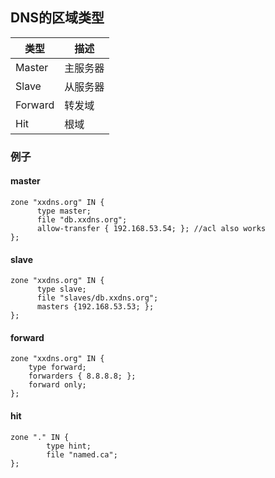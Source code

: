 ## DNS的区域类型

| 类型    | 描述     |
| ------- | -------- |
| Master  | 主服务器 |
| Slave   | 从服务器 |
| Forward | 转发域   |
| Hit     | 根域     |





### 例子

#### master

```
zone "xxdns.org" IN {
      type master;
      file "db.xxdns.org";
      allow-transfer { 192.168.53.54; }; //acl also works
};
```



#### slave

```
zone "xxdns.org" IN {
      type slave;
      file "slaves/db.xxdns.org";
      masters {192.168.53.53; };
};
```



#### forward

```
zone "xxdns.org" IN {
    type forward;
    forwarders { 8.8.8.8; };
    forward only;
};
```



#### hit

```
zone "." IN {
        type hint;
        file "named.ca";
};
```





